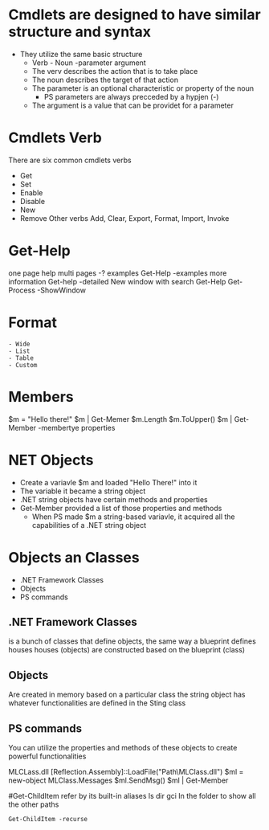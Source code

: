 # Cmdlets are designed to have similar structure and syntax
- They utilize the same basic structure
  - Verb - Noun -parameter argument
  - The verv describes the action that is to take place
  - The noun describes the target of that action
  - The parameter is an optional characteristic or property of the noun
    - PS parameters are always precceded by a hypjen (-)
  - The argument is a value that can be providet for a parameter

# Cmdlets Verb
There are six common cmdlets verbs
- Get
- Set
- Enable
- Disable
- New
- Remove
Other verbs
Add, Clear, Export, Format, Import, Invoke

# Get-Help
one page
    help <cmdlet>
multi pages
    <cmdlet> -?
examples
    Get-Help <cmdlet> -examples
more information
    Get-help <cmdlet> -detailed
New window with search
    Get-Help Get-Process -ShowWindow

# Format
    - Wide
    - List
    - Table
    - Custom

# Members

$m = "Hello there!"
$m | Get-Memer
$m.Length
$m.ToUpper()
$m | Get-Member -membertye properties

# NET Objects
- Create a variavle $m and loaded "Hello There!" into it
- The variable it became a string object
- .NET string objects have certain methods and properties
- Get-Member provided a list of those properties and methods
  - When PS made $m a string-based variavle, it acquired all the capabilities of a .NET string object

# Objects an Classes

 - .NET Framework Classes
 - Objects
 - PS commands
## .NET Framework Classes
is a bunch of classes that define objects, the same way a blueprint defines houses
houses (objects) are constructed based on the blueprint (class)
## Objects
Are created in memory based on a particular class
the string object has whatever functionalities are defined in the Sting class
## PS commands
You can utilize the properties and methods of these objects to create powerful functionalities

MLCLass.dll
[Reflection.Assembly]::LoadFile("Path\MLClass.dll")
$ml = new-object MLClass.Messages
$ml.SendMsg()
$ml | Get-Member

#Get-ChildItem
refer by its built-in aliases
    ls
    dir
    gci
In the folder to show all the other paths
```
Get-ChildItem -recurse
```